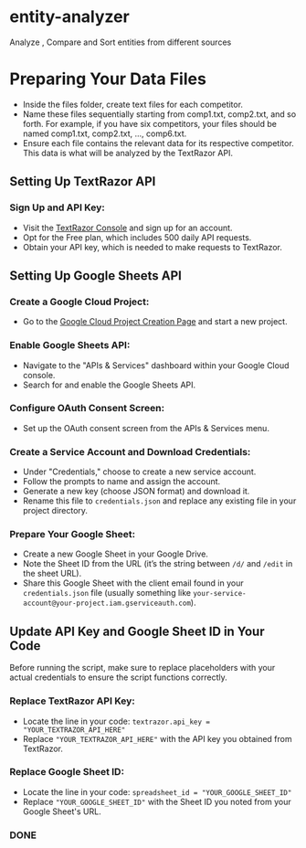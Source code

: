 # entity-analyzer
Analyze , Compare and Sort entities from different sources


# Preparing Your Data Files
* Inside the files folder, create text files for each competitor.
* Name these files sequentially starting from comp1.txt, comp2.txt, and so forth. For example, if you have six competitors, your files should be named comp1.txt, comp2.txt, ..., comp6.txt.
* Ensure each file contains the relevant data for its respective competitor. This data is what will be analyzed by the TextRazor API.

## Setting Up TextRazor API

### Sign Up and API Key:
- Visit the [TextRazor Console](https://www.textrazor.com/console/) and sign up for an account.
- Opt for the Free plan, which includes 500 daily API requests.
- Obtain your API key, which is needed to make requests to TextRazor.

## Setting Up Google Sheets API

### Create a Google Cloud Project:
- Go to the [Google Cloud Project Creation Page](https://console.cloud.google.com/projectcreate) and start a new project.

### Enable Google Sheets API:
- Navigate to the "APIs & Services" dashboard within your Google Cloud console.
- Search for and enable the Google Sheets API.

### Configure OAuth Consent Screen:
- Set up the OAuth consent screen from the APIs & Services menu.

### Create a Service Account and Download Credentials:
- Under "Credentials," choose to create a new service account.
- Follow the prompts to name and assign the account.
- Generate a new key (choose JSON format) and download it.
- Rename this file to `credentials.json` and replace any existing file in your project directory.

### Prepare Your Google Sheet:
- Create a new Google Sheet in your Google Drive.
- Note the Sheet ID from the URL (it’s the string between `/d/` and `/edit` in the sheet URL).
- Share this Google Sheet with the client email found in your `credentials.json` file (usually something like `your-service-account@your-project.iam.gserviceauth.com`).

## Update API Key and Google Sheet ID in Your Code

Before running the script, make sure to replace placeholders with your actual credentials to ensure the script functions correctly.

### Replace TextRazor API Key:
- Locate the line in your code: `textrazor.api_key = "YOUR_TEXTRAZOR_API_HERE"`
- Replace `"YOUR_TEXTRAZOR_API_HERE"` with the API key you obtained from TextRazor.

### Replace Google Sheet ID:
- Locate the line in your code: `spreadsheet_id = "YOUR_GOOGLE_SHEET_ID"`
- Replace `"YOUR_GOOGLE_SHEET_ID"` with the Sheet ID you noted from your Google Sheet's URL.

### DONE
